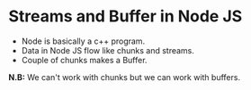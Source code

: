 # Streams and Buffer in Node JS

- Node is basically a c++ program.
- Data in Node JS flow like chunks and streams.
- Couple of chunks makes a Buffer.

<b>N.B:</b> We can't work with chunks but we can work with buffers.
